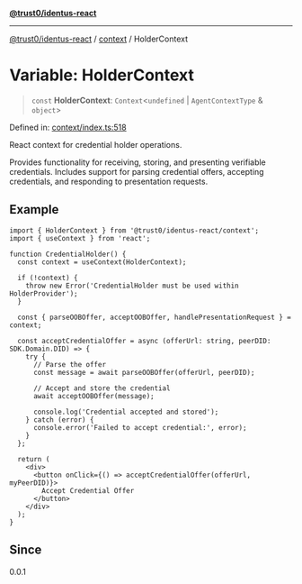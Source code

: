 [**@trust0/identus-react**](../../README.md)

***

[@trust0/identus-react](../../README.md) / [context](../README.md) / HolderContext

# Variable: HolderContext

> `const` **HolderContext**: `Context`\<`undefined` \| `AgentContextType` & `object`\>

Defined in: [context/index.ts:518](https://github.com/trust0-project/identus/blob/954e2761ec12ee676172e43e60153139e8242a10/packages/identus-react/src/context/index.ts#L518)

React context for credential holder operations.

Provides functionality for receiving, storing, and presenting verifiable credentials.
Includes support for parsing credential offers, accepting credentials, and responding
to presentation requests.

## Example

```tsx
import { HolderContext } from '@trust0/identus-react/context';
import { useContext } from 'react';

function CredentialHolder() {
  const context = useContext(HolderContext);
  
  if (!context) {
    throw new Error('CredentialHolder must be used within HolderProvider');
  }
  
  const { parseOOBOffer, acceptOOBOffer, handlePresentationRequest } = context;
  
  const acceptCredentialOffer = async (offerUrl: string, peerDID: SDK.Domain.DID) => {
    try {
      // Parse the offer
      const message = await parseOOBOffer(offerUrl, peerDID);
      
      // Accept and store the credential
      await acceptOOBOffer(message);
      
      console.log('Credential accepted and stored');
    } catch (error) {
      console.error('Failed to accept credential:', error);
    }
  };
  
  return (
    <div>
      <button onClick={() => acceptCredentialOffer(offerUrl, myPeerDID)}>
        Accept Credential Offer
      </button>
    </div>
  );
}
```

## Since

0.0.1
